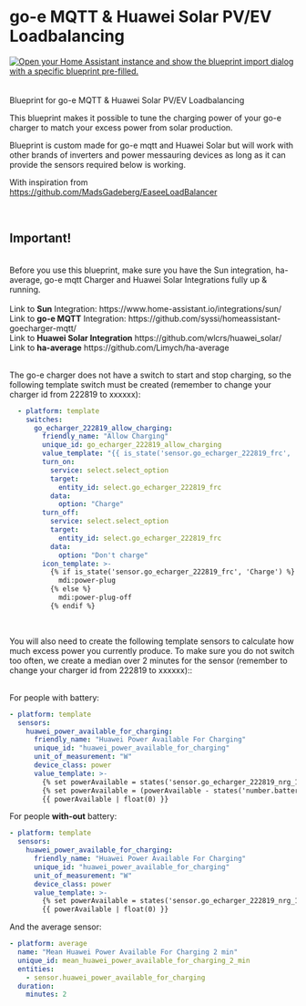 # go-e MQTT & Huawei Solar PV/EV Loadbalancing
<a href="https://my.home-assistant.io/redirect/blueprint_import/?blueprint_url=https%3A%2F%2Fgithub.com%2Fwoopstar%2Fgoe_huawei_pv_loadbalacer%2Fblob%2Fmain%2Fgoe_huawei_pv_loadbalacer.yaml" target="_blank"><img src="https://my.home-assistant.io/badges/blueprint_import.svg" alt="Open your Home Assistant instance and show the blueprint import dialog with a specific blueprint pre-filled." /></a><br><br><br>
Blueprint for go-e MQTT & Huawei Solar PV/EV Loadbalancing

This blueprint makes it possible to tune the charging power of your go-e charger to match your excess power from solar production.

Blueprint is custom made for go-e mqtt and Huawei Solar but will work with other brands of inverters and power messauring devices as long as it can provide the sensors required below is working.

With inspiration from https://github.com/MadsGadeberg/EaseeLoadBalancer

<br>
<b><h2>Important!</h2></b><br>
Before you use this blueprint, make sure you have the Sun integration, ha-average, go-e mqtt Charger and Huawei Solar Integrations fully up & running. <br>
<br>
Link to <b>Sun</b> Integration: https://www.home-assistant.io/integrations/sun/  <br>
Link to <b>go-e MQTT</b> Integration: https://github.com/syssi/homeassistant-goecharger-mqtt/ <br>
Link to <b>Huawei Solar Integration</b> https://github.com/wlcrs/huawei_solar/ <br>
Link to <b>ha-average</b> https://github.com/Limych/ha-average <br><br>

The go-e charger does not have a switch to start and stop charging, so the following template switch must be created (remember to change your charger id from 222819 to xxxxxx):<br>


```yaml
  - platform: template
    switches:
      go_echarger_222819_allow_charging:
        friendly_name: "Allow Charging"
        unique_id: go_echarger_222819_allow_charging
        value_template: "{{ is_state('sensor.go_echarger_222819_frc', 'Charge') }}"
        turn_on:
          service: select.select_option
          target:
            entity_id: select.go_echarger_222819_frc
          data:
            option: "Charge"
        turn_off:
          service: select.select_option
          target:
            entity_id: select.go_echarger_222819_frc
          data:
            option: "Don't charge"
        icon_template: >-
          {% if is_state('sensor.go_echarger_222819_frc', 'Charge') %}
            mdi:power-plug
          {% else %}
            mdi:power-plug-off
          {% endif %}
```

<br>

You will also need to create the following template sensors to calculate how much excess power you currently produce. To  make sure you do not switch too often, we create a median over 2 minutes for the sensor (remember to change your charger id from 222819 to xxxxxx)::<br><br>

For people with battery:

```yaml
- platform: template
  sensors:
    huawei_power_available_for_charging:
      friendly_name: "Huawei Power Available For Charging"
      unique_id: "huawei_power_available_for_charging"
      unit_of_measurement: "W"
      device_class: power
      value_template: >-
        {% set powerAvailable = states('sensor.go_echarger_222819_nrg_12') | float(0) + states('sensor.power_meter_active_power') | float(0) + states('sensor.battery_charge_discharge_power')  | float(0) %}
        {% set powerAvailable = (powerAvailable - states('number.battery_maximum_charging_power') | int(5000)) if states('sensor.battery_state_of_capacity') | int(5) < ( states('number.battery_end_of_charge_soc') | int(100) * 0.98 ) else powerAvailable %}
        {{ powerAvailable | float(0) }}
```


For people <b>with-out</b> battery:

```yaml
- platform: template
  sensors:
    huawei_power_available_for_charging:
      friendly_name: "Huawei Power Available For Charging"
      unique_id: "huawei_power_available_for_charging"
      unit_of_measurement: "W"
      device_class: power
      value_template: >-
        {% set powerAvailable = states('sensor.go_echarger_222819_nrg_12') | float(0) + states('sensor.power_meter_active_power') | float(0) + states('sensor.battery_charge_discharge_power')  | float(0) %}
        {{ powerAvailable | float(0) }}
```

And the average sensor:

```yaml
- platform: average
  name: "Mean Huawei Power Available For Charging 2 min"
  unique_id: mean_huawei_power_available_for_charging_2_min
  entities:
    - sensor.huawei_power_available_for_charging
  duration:
    minutes: 2
```

